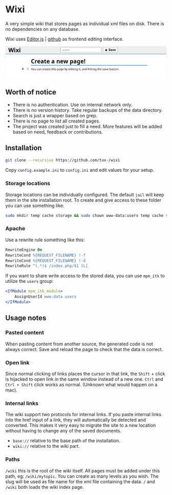 # Wixi

A very simple wiki that stores pages as individual xml files on disk. There is no dependencies on any database.

Wixi uses [Editor.js](https://editorjs.io/) | [github](https://github.com/codex-team/editor.js) as frontend editing interface.

![Screenshot of the default wiki frontpage](screenshot.png)

## Worth of notice

* There is no authentication. Use on internal network only.
* There is no version history. Take regular backups of the data directory.
* Search is just a wrapper based on grep.
* There is no page to list all created pages.
* The project was created just to fill a need. More features will be added based on need, feedback or contributions.

## Installation

```bash
git clone --recursive https://github.com/tux-/wixi
```

Copy `config.example.ini` to `config.ini` and edit values for your setup.

### Storage locations
Storage locations can be individually configured. The default `jail` will keep them in the site installation root. To create and give access to these folder you can use something like:

```bash
sudo mkdir temp cache storage && sudo chown www-data:users temp cache storage && sudo chmod 6775 temp cache storage
```

### Apache

Use a rewrite rule something like this:
```apache
RewriteEngine On
RewriteCond %{REQUEST_FILENAME} !-f
RewriteCond %{REQUEST_FILENAME} !-d
RewriteRule ^(.*)$ /index.php/$1 [L]
```

If you want to share write access to the stored data, you can use `mpm_itk` to utilize the `users` group:
```apache
<IfModule mpm_itk_module>
	AssignUserId www-data users
</IfModule>
```

## Usage notes

### Pasted content
When pasting content from another source, the generated code is not always correct. Save and reload the page to check that the data is correct.

### Open link
Since normal clicking of links places the cursor in that link, the `Shift` + click is hijacked to open link in the same window instead of a new one. `Ctrl` and `Ctrl + Shift` click works as normal. (Unknown what would happen on a mac).

### Internal links
The wiki support two protocols for internal links. If you paste internal links into the href input of a link, they will automatically be detected and converted. This makes it very easy to migrate the site to a new location without having to change any of the saved documents.

* `base://` relative to the base path of the installation.
* `wiki://` relative to the wiki part.

### Paths

`/wiki` this is the root of the wiki itself. All pages must be added under this path, eg: `/wiki/mytopic`. You can create as many levels as you wish. The slug will be used as file name for the xml file containing the data. `/` and `/wiki` both loads the wiki index page.
